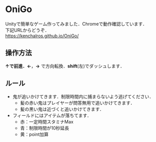 # OniGo
Unityで簡単なゲーム作ってみました．Chromeで動作確認しています．  
下記URLからどうぞ．  
https://kenchalros.github.io/OniGo/

## 操作方法
**↑**で前進．**←**，**→** で方向転換．**shift**(左)でダッシュします．

## ルール
- 鬼が追いかけてきます．制限時間内に捕まらないよう逃げてください．
  - 髪の赤い鬼はプレイヤーが問答無用で追いかけてきます．
  - 髪の黒い鬼は近づくと追いかけてきます．
- フィールドにはアイテムが落ちてます．
  - 赤：一定時間スタミナMax
  - 青：制限時間が10秒延長
  - 黄：point加算
